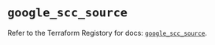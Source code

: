 # `google_scc_source`

Refer to the Terraform Registory for docs: [`google_scc_source`](https://www.terraform.io/docs/providers/google-beta/r/google_scc_source).
